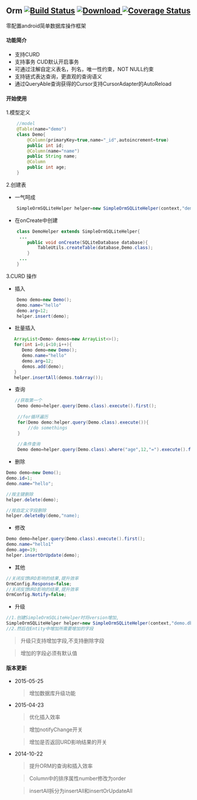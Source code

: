 Orm [![Build Status](https://travis-ci.org/xbreezes/Orm.svg?branch=master)](https://travis-ci.org/xbreezes/Orm)    [ ![Download](https://api.bintray.com/packages/xbreezes/maven/droid-orm/images/download.svg) ](https://bintray.com/xbreezes/maven/droid-orm/_latestVersion)  [![Coverage Status](https://coveralls.io/repos/xbreezes/Orm/badge.svg)](https://coveralls.io/r/xbreezes/Orm)
-----

零配置android简单数据库操作框架

#### 功能简介

 * 支持CURD
 * 支持事务 CUD默认开启事务
 * 可通过注解自定义表名，列名，唯一性约束，NOT NULL约束
 * 支持链式表达查询，更直观的查询语义
 * 通过QueryAble查询获得的Cursor支持CursorAdapter的AutoReload

#### 开始使用 

1.模型定义

```java
    //model
    @Table(name="demo")
    class Demo{
        @Column(primaryKey=true,name="_id",autoincrement=true)
        public int id;
        @Column(name="name")
        public String name;
        @Column
        public int age;
    }
```

2.创建表

 * 一气呵成
 
```java
    SimpleOrmSQLiteHelper helper=new SimpleOrmSQLiteHelper(context,"demo.db",1,Demo.class);
```

 * 在onCreate中创建
 
```java
    class DemoHelper extends SimpleOrmSQLiteHelper{
     ...
        public void onCreate(SQLiteDatabase database){
            TableUtils.createTable(database,Demo.class);
        }
     ...
    }
```

3.CURD 操作

 * 插入

```java
    Demo demo=new Demo();
    demo.name="hello"
    demo.arg=12;
    helper.insert(demo);
```

 * 批量插入

 ```java
    ArrayList<Demo> demos=new ArrayList<>();
    for(int i=0;i<10;i++){
       Demo demo=new Demo();
       demo.name="hello"
       demo.arg=12;
       demos.add(demo);
    }
    helper.insertAll(demos.toArray());
 ```

 * 查询

    ```java
    //获取第一个
     Demo demo=helper.query(Demo.class).execute().first();
     
     //for循环遍历
     for(Demo demo:helper.query(Demo.class).execute()){
         //do somethings
     }
     
     //条件查询
     Demo demo=helper.query(Demo.class).where("age",12,"=").execute().first();
    ```

 * 删除

 ```java
 Demo demo=new Demo();
 demo.id=1;
 demo.name="hello";
 
 //按主键删除
 helper.delete(demo);
 
 //按自定义字段删除
 helper.deleteBy(demo,"name);
 ```

 * 修改

 ```java
 Demo demo=helper.query(Demo.class).execute().first();
 demo.name="hello1"
 demo.age=19;
 helper.insertOrUpdate(demo);
 ```

 * 其他

 ```java
 //关闭反馈URD影响的结果,提升效率
 OrmConfig.Response=false;
 //关闭反馈URD影响的结果,提升效率
 OrmConfig.Notify=false;
 ```

 * 升级

 ```java
 //1.创建SimpleOrmSQLiteHelper时将version增加,
 SimpleOrmSQLiteHelper helper=new SimpleOrmSQLiteHelper(context,"demo.db",2,Demo.class);
 //2.然后在Entity中增加所需要增加的字段
 ```

 >升级只支持增加字段,不支持删除字段

 >增加的字段必须有默认值


#### 版本更新

  * 2015-05-25

    >增加数据库升级功能

  * 2015-04-23

    >优化插入效率

    >增加notifyChange开关

    >增加是否返回URD影响结果的开关

  * 2014-10-22
  
    >提升ORM的查询和插入效率
  
    >Column中的排序属性number修改为order

    >insertAll拆分为insertAll和insertOrUpdateAll
    
